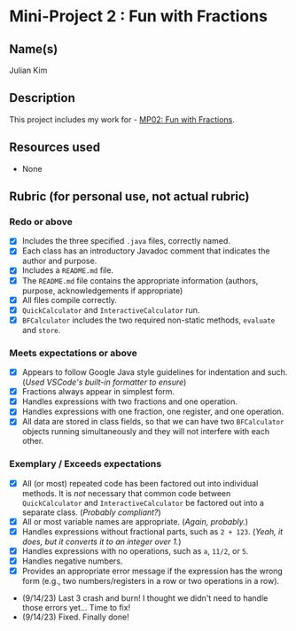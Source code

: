 # Mini-Project 2 : Fun with Fractions
## Name(s)
Julian Kim

## Description
This project includes my work for - [MP02: Fun with Fractions](https://rebelsky.cs.grinnell.edu/Courses/CSC207/2023Fa/mps/mp02.html).

## Resources used
- None

## Rubric (for personal use, not actual rubric)
### Redo or above
- [x] Includes the three specified `.java` files, correctly named.
- [x] Each class has an introductory Javadoc comment that indicates
    the author and purpose. 
- [x] Includes a `README.md` file.
- [x] The `README.md` file contains the appropriate information (authors,
    purpose, acknowledgements if appropriate)
- [x] All files compile correctly.
- [x] `QuickCalculator` and `InteractiveCalculator` run.
- [x] `BFCalculator` includes the two required non-static methods,
    `evaluate` and `store`.
### Meets expectations or above
- [x] Appears to follow Google Java style guidelines for indentation
    and such. (*Used VSCode's built-in formatter to ensure*)
- [x] Fractions always appear in simplest form.
- [x] Handles expressions with two fractions and one operation. 
- [x] Handles expressions with one fraction, one register, and one operation.
- [x] All data are stored in class fields, so that we can have two
   `BFCalculator` objects running simultaneously and they will not
   interfere with each other.
### Exemplary / Exceeds expectations
- [x] All (or most) repeated code has been factored out into individual
    methods.  It is *not* necessary that common code between 
    `QuickCalculator` and `InteractiveCalculator` be factored out into
    a separate class. (*Probably compliant?*)
- [x] All or most variable names are appropriate. (*Again, probably.*)
- [x] Handles expressions without fractional parts, such as `2 + 123`. (*Yeah, it does, but it converts it to an integer over 1.*)
- [x] Handles expressions with no operations, such as `a`, `11/2`, or `5`.
- [x] Handles negative numbers.
- [x] Provides an appropriate error message if the expression has the
    wrong form (e.g., two numbers/registers in a row or two operations
    in a row).

- (9/14/23) Last 3 crash and burn! I thought we didn't need to handle those errors yet...
    Time to fix!
- (9/14/23) Fixed. Finally done!
